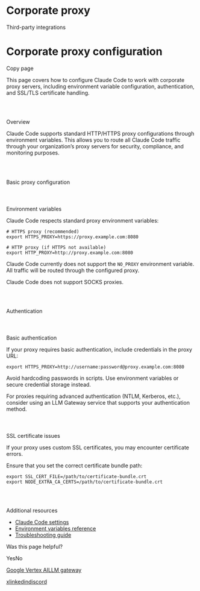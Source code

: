 # Corporate proxy

Third-party integrations

# Corporate proxy configuration

Copy page

This page covers how to configure Claude Code to work with corporate proxy
servers, including environment variable configuration, authentication, and
SSL/TLS certificate handling.

##

​

Overview

Claude Code supports standard HTTP/HTTPS proxy configurations through
environment variables. This allows you to route all Claude Code traffic
through your organization’s proxy servers for security, compliance, and
monitoring purposes.

##

​

Basic proxy configuration

###

​

Environment variables

Claude Code respects standard proxy environment variables:

    
    
    # HTTPS proxy (recommended)
    export HTTPS_PROXY=https://proxy.example.com:8080
    
    # HTTP proxy (if HTTPS not available)
    export HTTP_PROXY=http://proxy.example.com:8080
    

Claude Code currently does not support the `NO_PROXY` environment variable.
All traffic will be routed through the configured proxy.

Claude Code does not support SOCKS proxies.

##

​

Authentication

###

​

Basic authentication

If your proxy requires basic authentication, include credentials in the proxy
URL:

    
    
    export HTTPS_PROXY=http://username:password@proxy.example.com:8080
    

Avoid hardcoding passwords in scripts. Use environment variables or secure
credential storage instead.

For proxies requiring advanced authentication (NTLM, Kerberos, etc.), consider
using an LLM Gateway service that supports your authentication method.

###

​

SSL certificate issues

If your proxy uses custom SSL certificates, you may encounter certificate
errors.

Ensure that you set the correct certificate bundle path:

    
    
    export SSL_CERT_FILE=/path/to/certificate-bundle.crt
    export NODE_EXTRA_CA_CERTS=/path/to/certificate-bundle.crt
    

##

​

Additional resources

  * [Claude Code settings](/en/docs/claude-code/settings)
  * [Environment variables reference](/en/docs/claude-code/settings#environment-variables)
  * [Troubleshooting guide](/en/docs/claude-code/troubleshooting)

Was this page helpful?

YesNo

[Google Vertex AI](/en/docs/claude-code/google-vertex-ai)[LLM
gateway](/en/docs/claude-code/llm-gateway)

[x](https://x.com/AnthropicAI)[linkedin](https://www.linkedin.com/company/anthropicresearch)[discord](https://www.anthropic.com/discord)

